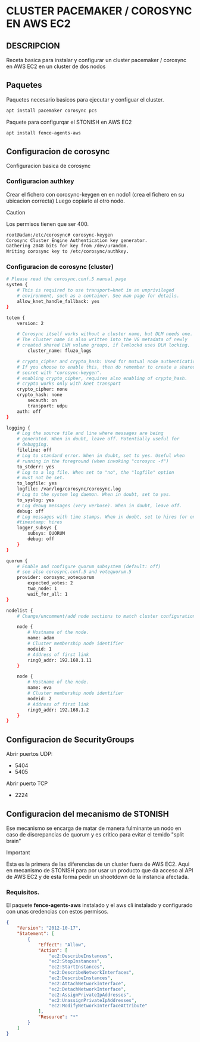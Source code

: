 # CLUSTER PACEMAKER / COROSYNC EN AWS EC2

## DESCRIPCION
Receta basica para instalar y configurar un cluster pacemaker / corosync en AWS EC2 en un cluster de dos nodos

## Paquetes
Paquetes necesario basicos para ejecutar y configuar el cluster.
```bash
apt install pacemaker corosync pcs
```
Paquete para configurqar el STONISH en AWS EC2
```bash
apt install fence-agents-aws
```

## Configuracion de corosync
Configuracion basica de corosync

### Configuracion authkey
Crear el fichero con corosync-keygen en en nodo1 (crea el fichero en su ubicacion correcta)
Luego copiarlo al otro nodo.

> [!CAUTION]
> Los permisos tienen que ser 400.

```bash
root@adam:/etc/corosync# corosync-keygen
Corosync Cluster Engine Authentication key generator.
Gathering 2048 bits for key from /dev/urandom.
Writing corosync key to /etc/corosync/authkey.
```

### Configuracion de corosync (cluster)
```bash
# Please read the corosync.conf.5 manual page
system {
	# This is required to use transport=knet in an unprivileged
	# environment, such as a container. See man page for details.
	allow_knet_handle_fallback: yes
}

totem {
	version: 2

	# Corosync itself works without a cluster name, but DLM needs one.
	# The cluster name is also written into the VG metadata of newly
	# created shared LVM volume groups, if lvmlockd uses DLM locking.
        cluster_name: fluzo_logs

	# crypto_cipher and crypto_hash: Used for mutual node authentication.
	# If you choose to enable this, then do remember to create a shared
	# secret with "corosync-keygen".
	# enabling crypto_cipher, requires also enabling of crypto_hash.
	# crypto works only with knet transport
	crypto_cipher: none
	crypto_hash: none
    	secauth: on
        transport: udpu
	auth: off
}

logging {
	# Log the source file and line where messages are being
	# generated. When in doubt, leave off. Potentially useful for
	# debugging.
	fileline: off
	# Log to standard error. When in doubt, set to yes. Useful when
	# running in the foreground (when invoking "corosync -f")
	to_stderr: yes
	# Log to a log file. When set to "no", the "logfile" option
	# must not be set.
	to_logfile: yes
	logfile: /var/log/corosync/corosync.log
	# Log to the system log daemon. When in doubt, set to yes.
	to_syslog: yes
	# Log debug messages (very verbose). When in doubt, leave off.
	debug: off
	# Log messages with time stamps. When in doubt, set to hires (or on)
	#timestamp: hires
	logger_subsys {
		subsys: QUORUM
		debug: off
	}
}

quorum {
	# Enable and configure quorum subsystem (default: off)
	# see also corosync.conf.5 and votequorum.5
	provider: corosync_votequorum
        expected_votes: 2
        two_node: 1
        wait_for_all: 1
}

nodelist {
	# Change/uncomment/add node sections to match cluster configuration

	node {
		# Hostname of the node.
		name: adam
		# Cluster membership node identifier
		nodeid: 1
		# Address of first link
		ring0_addr: 192.168.1.11
	}

	node {
		# Hostname of the node.
		name: eva
		# Cluster membership node identifier
		nodeid: 2
		# Address of first link
		ring0_addr: 192.168.1.2
	}
}
```

## Configuracion de SecurityGroups
Abrir puertos UDP:
- 5404
- 5405

Abrir puerto TCP
- 2224

## Configuracion del mecanismo de STONISH
Ese mecanismo se encarga de matar de manera fulminante un nodo en caso de discrepancias de quorum y es critico para evitar el temido "split brain"

> [!IMPORTANT]
> Esta es la primera de las diferencias de un cluster fuera de AWS EC2. Aqui en mecanismo de STONISH para por usar un producto que da acceso al API de AWS EC2 y de esta forma pedir un shootdown de la instancia afectada.

### Requisitos.
El paquete **fence-agents-aws** instalado y el aws cli instalado y configurado con unas credencias con estos permisos.

```json
{
    "Version": "2012-10-17",
    "Statement": [
        {
            "Effect": "Allow",
            "Action": [
                "ec2:DescribeInstances",
                "ec2:StopInstances",
                "ec2:StartInstances",
                "ec2:DescribeNetworkInterfaces",
                "ec2:DescribeInstances",
                "ec2:AttachNetworkInterface",
                "ec2:DetachNetworkInterface",
                "ec2:AssignPrivateIpAddresses",
                "ec2:UnassignPrivateIpAddresses",
                "ec2:ModifyNetworkInterfaceAttribute"
            ],
            "Resource": "*"
        }
    ]
}
```
